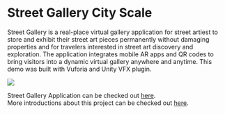 # Street Gallery City Scale

Street Gallery is a real-place virtual gallery application for street artiest to store and exhibit their street art pieces permanently without damaging properties and for travelers interested in street art discovery and exploration.  The application integrates mobile AR apps and QR codes to bring visitors into a dynamic virtual gallery anywhere and anytime. This demo was built with Vuforia and Unity VFX plugin.

![](ReadmeMaterials/CyberGraffitiOverall.gif)

Street Gallery Application can be checked out [here](https://github.com/QihangFan/Cyber-Graffiti-Application).<br />
More introductions about this project can be checked out [here](https://fqhang.xyz/application/street-gallery).
